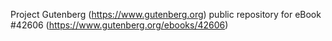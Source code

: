 Project Gutenberg (https://www.gutenberg.org) public repository for eBook #42606 (https://www.gutenberg.org/ebooks/42606)

